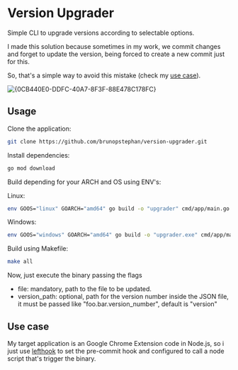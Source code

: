 # Version Upgrader

Simple CLI to upgrade versions according to selectable options.

I made this solution because sometimes in my work, we commit changes and forget to update the version, being forced to create a new commit just for this.

So, that's a simple way to avoid this mistake (check my <a href="#use-case">use case</a>).

![{0CB440E0-DDFC-40A7-8F3F-88E478C178FC}](https://github.com/user-attachments/assets/3a21dc1b-ef5f-4ab9-be8c-118f686572df)


## Usage

Clone the application:

```bash
git clone https://github.com/brunopstephan/version-upgrader.git
```

Install dependencies:

```bash
go mod download
```

Build depending for your ARCH and OS using ENV's:

Linux:
```bash
env GOOS="linux" GOARCH="amd64" go build -o "upgrader" cmd/app/main.go 
```

Windows:
```bash
env GOOS="windows" GOARCH="amd64" go build -o "upgrader.exe" cmd/app/main.go 
```

Build using Makefile:

```bash
make all
```

Now, just execute the binary passing the flags

- file: mandatory, path to the file to be updated.
- version_path: optional, path for the version number inside the JSON file, it must be passed like "foo.bar.version_number", default is "version"

<h2 id="use-case">Use case</h2>

My target application is an Google Chrome Extension code in Node.js, so i just use [lefthook](https://github.com/evilmartians/lefthook) to set the pre-commit hook and configured to call a node script that's trigger the binary.



